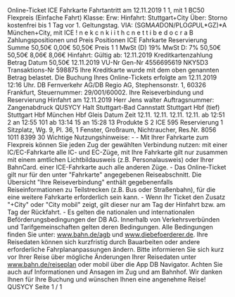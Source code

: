 Online-Ticket ICE Fahrkarte Fahrtantritt am 12.11.2019 1 1, mit 1 BC50 Flexpreis (Einfache Fahrt) Klasse: Erw: Hinfahrt: Stuttgart+City Über: Storno kostenfrei bis 1 Tag vor 1. Geltungstag. VIA: (SGM*AA*DON/PLO*GP*UL*GZ)*A München+City, mit ICE ! n e k c n k i i t h c n e t t i b e d o c r a B Zahlungspositionen und Preis Positionen ICE Fahrkarte Reservierung Summe 50,50€ 0,00€ 50,50€ Preis 1 1 MwSt (D) 19% MwSt D: 7% 50,50€ 50,50€ 8,06€ 8,06€ Hinfahrt: Gültig ab: 12.11.2019 Kreditkartenzahlung Betrag Datum 50,50€ 12.11.2019 VU-Nr Gen-Nr 4556695619 NKY5D3 Transaktions-Nr 598875 Ihre Kreditkarte wurde mit dem oben genannten Betrag belastet. Die Buchung Ihres Online-Tickets erfolgte am 12.11.2019 12:16 Uhr. DB Fernverkehr AG/DB Regio AG, Stephensonstr. 1, 60326 Frankfurt, Steuernummer: 29/001/60002. Ihre Reiseverbindung und Reservierung Hinfahrt am 12.11.2019 Herr Jens walter Auftragsnummer: Zangenabdruck QUSYCY Halt Stuttgart-Bad Cannstatt Stuttgart Hbf (tief) Stuttgart Hbf München Hbf Gleis Datum Zeit 12.11. 12.11. 12.11. 12.11. ab 12:51 2 an 12:55 101 ab 13:14 15 an 15:28 13 Produkte S 2 ICE 595 Reservierung 1 Sitzplatz, Wg. 9, Pl. 36, 1 Fenster, Großraum, Nichtraucher, Res.Nr. 8056 1011 8399 30 Wichtige Nutzungshinweise: - - Mit Ihrer Fahrkarte zum Flexpreis können Sie jeden Zug der gewählten Verbindung nutzen: mit einer IC/EC-Fahrkarte alle IC- und EC-Züge, mit Ihre Fahrkarte gilt nur zusammen mit einem amtlichen Lichtbildausweis (z.B. Personalausweis) oder Ihrer BahnCard. einer ICE-Fahrkarte auch alle anderen Züge. - Das Online-Ticket gilt nur für den unter "Fahrkarte" angegebenen Reiseabschnitt. Die Übersicht "Ihre Reiseverbindung" enthält gegebenenfalls Reiseinformationen zu Teilstrecken (z.B. Bus oder Straßenbahn), für die eine weitere Fahrkarte erforderlich sein kann. - Wenn Ihr Ticket den Zusatz "+City" oder "City mobil" zeigt, gilt dieser nur am Tag der Hinfahrt bzw. am Tag der Rückfahrt. - Es gelten die nationalen und internationalen Beförderungsbedingungen der DB AG. Innerhalb von Verkehrsverbünden und Tarifgemeinschaften gelten deren Bedingungen. Alle Bedingungen finden Sie unter: www.bahn.de/agb und www.diebefoerderer.de. Ihre Reisedaten können sich kurzfristig durch Bauarbeiten oder andere erforderliche Fahrplananpassungen ändern. Bitte informieren Sie sich kurz vor Ihrer Reise über mögliche Änderungen Ihrer Reisedaten unter www.bahn.de/reiseplan oder mobil über die App DB Navigator. Achten Sie auch auf Informationen und Ansagen im Zug und am Bahnhof. Wir danken Ihnen für Ihre Buchung und wünschen Ihnen eine angenehme Reise! QUSYCY Seite 1 / 1